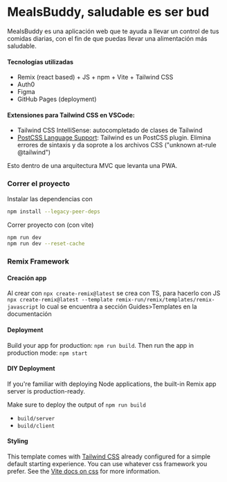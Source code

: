 # MealsBuddy, saludable es ser bud

MealsBuddy es una aplicación web que te ayuda a llevar un control de tus comidas diarias, con el fin de que puedas llevar una alimentación más saludable.

#### Tecnologías utilizadas
- Remix (react based) + JS + npm + Vite + Tailwind CSS 
- Auth0 
- Figma
- GitHub Pages (deployment)

#### Extensiones para Tailwind CSS en VSCode:
- Tailwind CSS IntelliSense: autocompletado de clases de Tailwind
- [PostCSS Language Support](https://www.youtube.com/watch?v=tGSuml1lbUY): Tailwind es un PostCSS plugin. Elimina errores de sintaxis y da soprote a los archivos CSS ("unknown at-rule @tailwind") 

Esto dentro de una arquitectura MVC que levanta una PWA.

### Correr el proyecto

Instalar las dependencias con 

```sh
npm install --legacy-peer-deps
```

Correr proyecto con (con vite)

```sh
npm run dev
npm run dev --reset-cache

```

### Remix Framework

#### Creación app
Al crear con `npx create-remix@latest` se crea con TS, para hacerlo con JS `npx create-remix@latest --template remix-run/remix/templates/remix-javascript` lo cual se encuentra a sección Guides>Templates en la documentación

#### Deployment

Build your app for production: `npm run build`. Then run the app in production mode: `npm start`

#### DIY Deployment

If you're familiar with deploying Node applications, the built-in Remix app server is production-ready.

Make sure to deploy the output of `npm run build`

- `build/server`
- `build/client`

#### Styling

This template comes with [Tailwind CSS](https://tailwindcss.com/) already configured for a simple default starting experience. You can use whatever css framework you prefer. See the [Vite docs on css](https://vitejs.dev/guide/features.html#css) for more information.
